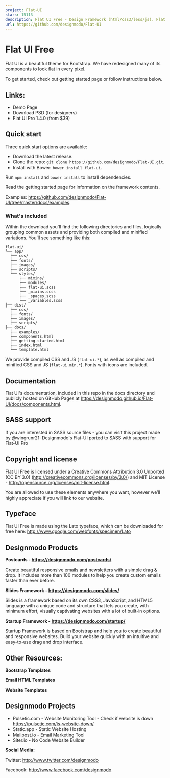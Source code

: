 ```yaml
---
project: Flat-UI
stars: 15113
description: Flat UI Free - Design Framework (html/css3/less/js). Flat UI is based on Bootstrap, a comfortable, responsive, and functional framework that simplifies the development of websites.
url: https://github.com/designmodo/Flat-UI
---
```


Flat UI Free
============

Flat UI is a beautiful theme for Bootstrap. We have redesigned many of its components to look flat in every pixel.

To get started, check out getting started page or follow instructions below.

Links:
------

-   Demo Page
-   Download PSD (for designers)
-   Flat UI Pro 1.4.0 (from $39)

Quick start
-----------

Three quick start options are available:

-   Download the latest release.
-   Clone the repo: `git clone https://github.com/designmodo/Flat-UI.git`.
-   Install with Bower: `bower install flat-ui`.

Run `npm install` and `bower install` to install dependencies.

Read the getting started page for information on the framework contents.

Examples: https://github.com/designmodo/Flat-UI/tree/master/docs/examples.

### What's included

Within the download you'll find the following directories and files, logically grouping common assets and providing both compiled and minified variations. You'll see something like this:

```
flat-ui/
└── app/
  ├── css/
  ├── fonts/
  ├── images/
  ├── scripts/
  └── styles/
      ├── mixins/
      ├── modules/
      ├── flat-ui.scss
      ├── _mixins.scss
      ├── _spaces.scss
      └── _variables.scss
├── dist/
  ├── css/
  ├── fonts/
  ├── images/
  ├── scripts/
├── docs/
  ├── examples/
  ├── components.html
  ├── getting-started.html
  ├── index.html
  └── template.html
```

We provide compiled CSS and JS (`flat-ui.*`), as well as compiled and minified CSS and JS (`flat-ui.min.*`). Fonts with icons are included.

Documentation
-------------

Flat UI's documentation, included in this repo in the docs directory and publicly hosted on GitHub Pages at https://designmodo.github.io/Flat-UI/docs/components.html.

SASS support
------------

If you are interested in SASS source files - you can visit this project made by @wingrunr21: Designmodo's Flat-UI ported to SASS with support for Flat-UI Pro

Copyright and license
---------------------

Flat UI Free is licensed under a Creative Commons Attribution 3.0 Unported (CC BY 3.0) (http://creativecommons.org/licenses/by/3.0/) and MIT License - http://opensource.org/licenses/mit-license.html.

You are allowed to use these elements anywhere you want, however we’ll highly appreciate if you will link to our website.

Typeface
--------

Flat UI Free is made using the Lato typeface, which can be downloaded for free here: http://www.google.com/webfonts/specimen/Lato

Designmodo Products
-------------------

**Postcards - https://designmodo.com/postcards/**

Create beautiful responsive emails and newsletters with a simple drag & drop. It includes more than 100 modules to help you create custom emails faster than ever before.

**Slides Framework - https://designmodo.com/slides/**

Slides is a framework based on its own CSS3, JavaScript, and HTML5 language with a unique code and structure that lets you create, with minimum effort, visually captivating websites with a lot of built-in options.

**Startup Framework - https://designmodo.com/startup/**

Startup Framework is based on Bootstrap and help you to create beautiful and responsive websites. Build your website quickly with an intuitive and easy-to-use drag and drop interface.

Other Resources:
----------------

**Bootstrap Templates**

**Email HTML Templates**

**Website Templates**

Designmodo Projects
-------------------

-   Pulsetic.com - Website Monitoring Tool - Check if website is down https://pulsetic.com/is-website-down/
-   Static.app - Static Website Hosting
-   Mailpost.io - Email Marketing Tool
-   Siter.io - No Code Website Builder

**Social Media:**

Twitter: http://www.twitter.com/designmodo

Facebook: http://www.facebook.com/designmodo
